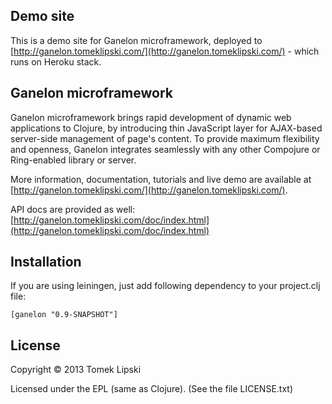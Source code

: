 Demo site
------------------
This is a demo site for Ganelon microframework, deployed to [http://ganelon.tomeklipski.com/](http://ganelon.tomeklipski.com/) - which runs on Heroku stack.

Ganelon microframework
-----------------
Ganelon microframework brings rapid development of dynamic web applications to Clojure, by introducing thin JavaScript
layer for AJAX-based server-side management of page's content. To provide maximum flexibility and openness, Ganelon integrates
seamlessly with any other Compojure or Ring-enabled library or server.

More information, documentation, tutorials and live demo are available at [http://ganelon.tomeklipski.com/](http://ganelon.tomeklipski.com/).

API docs are provided as well: [http://ganelon.tomeklipski.com/doc/index.html](http://ganelon.tomeklipski.com/doc/index.html)

Installation
-----------------------
If you are using leiningen, just add following dependency to your project.clj file:

    [ganelon "0.9-SNAPSHOT"]

License
-----------------------
Copyright © 2013 Tomek Lipski

Licensed under the EPL (same as Clojure). (See the file LICENSE.txt)
